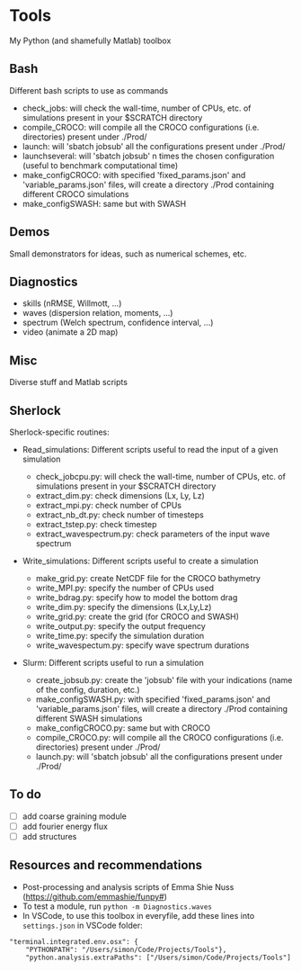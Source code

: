 # Tools
My Python (and shamefully Matlab) toolbox

## Bash
Different bash scripts to use as commands
   - check_jobs: will check the wall-time, number of CPUs, etc. of simulations present in your $SCRATCH directory
   - compile_CROCO: will compile all the CROCO configurations (i.e. directories) present under ./Prod/
   - launch: will 'sbatch jobsub' all the configurations present under ./Prod/
   - launchseveral: will 'sbatch jobsub' n times the chosen configuration (useful to benchmark computational time)
   - make_configCROCO: with specified 'fixed_params.json' and 'variable_params.json' files, will create a directory ./Prod containing different CROCO simulations
   - make_configSWASH: same but with SWASH

## Demos
Small demonstrators for ideas, such as numerical schemes, etc.

## Diagnostics
   - skills (nRMSE, Willmott, ...)
   - waves (dispersion relation, moments, ...)
   - spectrum (Welch spectrum, confidence interval, ...)
   - video (animate a 2D map)

## Misc
Diverse stuff and Matlab scripts

## Sherlock
Sherlock-specific routines:
   - Read_simulations: Different scripts useful to read the input of a given simulation
      - check_jobcpu.py: will check the wall-time, number of CPUs, etc. of simulations present in your $SCRATCH directory
      - extract_dim.py: check dimensions (Lx, Ly, Lz)
      - extract_mpi.py: check number of CPUs
      - extract_nb_dt.py: check number of timesteps
      - extract_tstep.py: check timestep
      - extract_wavespectrum.py: check parameters of the input wave spectrum

   - Write_simulations: Different scripts useful to create a simulation
      - make_grid.py: create NetCDF file for the CROCO bathymetry
      - write_MPI.py: specify the number of CPUs used
      - write_bdrag.py: specify how to model the bottom drag
      - write_dim.py: specify the dimensions (Lx,Ly,Lz)
      - write_grid.py: create the grid (for CROCO and SWASH)
      - write_output.py: specify the output frequency
      - write_time.py: specify the simulation duration
      - write_wavespectum.py: specify wave spectrum durations

   - Slurm: Different scripts useful to run a simulation
      - create_jobsub.py: create the 'jobsub' file with your indications (name of the config, duration, etc.)
      - make_configSWASH.py: with specified 'fixed_params.json' and 'variable_params.json' files, will create a directory ./Prod containing different SWASH simulations
      - make_configCROCO.py: same but with CROCO
      - compile_CROCO.py: will compile all the CROCO configurations (i.e. directories) present under ./Prod/
      - launch.py: will 'sbatch jobsub' all the configurations present under ./Prod/
    
## To do
   - [ ] add coarse graining module
   - [ ] add fourier energy flux
   - [ ] add structures
                                                                                        
## Resources and recommendations
- Post-processing and analysis scripts of Emma Shie Nuss (https://github.com/emmashie/funpy#)
- To test a module, run ```python -m Diagnostics.waves```
- In VSCode, to use this toolbox in everyfile, add these lines into ```settings.json``` in VSCode folder:
```
"terminal.integrated.env.osx": {
    "PYTHONPATH": "/Users/simon/Code/Projects/Tools"},
    "python.analysis.extraPaths": ["/Users/simon/Code/Projects/Tools"]
```
